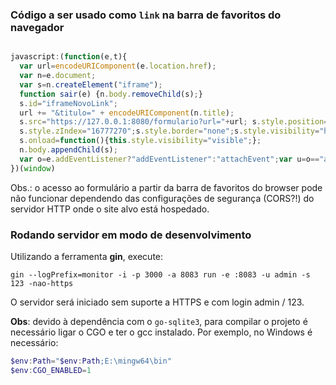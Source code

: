 ### Código a ser usado como `link` na barra de favoritos do navegador

```javascript

javascript:(function(e,t){
  var url=encodeURIComponent(e.location.href);
  var n=e.document;
  var s=n.createElement("iframe");
  function sair(e) {n.body.removeChild(s);}
  s.id="iframeNovoLink";
  url += "&titulo=" + encodeURIComponent(n.title);
  s.src="https://127.0.0.1:8080/formulario?url="+url; s.style.position="fixed";s.style.top="0";s.style.left="0";s.style.height="40%";s.style.width="50%";
  s.style.zIndex="16777270";s.style.border="none";s.style.visibility="hidden";
  s.onload=function(){this.style.visibility="visible";};
  n.body.appendChild(s);
  var o=e.addEventListener?"addEventListener":"attachEvent";var u=o=="attachEvent"?"onmessage":"message";e[o](u,sair,false);
})(window)

```

Obs.: o acesso ao formulário a partir da barra de favoritos do browser pode não funcionar dependendo das configurações de segurança (CORS?!) do servidor HTTP onde o site alvo está hospedado.

### Rodando servidor em modo de desenvolvimento

Utilizando a ferramenta **gin**, execute:

    gin --logPrefix=monitor -i -p 3000 -a 8083 run -e :8083 -u admin -s 123 -nao-https

O servidor será iniciado sem suporte a HTTPS e com login admin / 123.

**Obs**: devido à dependência com o `go-sqlite3`, para compilar o projeto é necessário ligar o CGO e ter o gcc instalado. Por exemplo, no Windows é necessário:

```powershell
$env:Path="$env:Path;E:\mingw64\bin"
$env:CGO_ENABLED=1
```